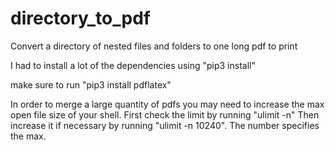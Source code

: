 # directory_to_pdf
Convert a directory of nested files and folders to one long pdf to print

I had to install a lot of the dependencies using "pip3 install"

make sure to run "pip3 install pdflatex"

In order to merge a large quantity of pdfs you may need to increase the max open file size of your shell. First check the limit by running "ulimit -n" Then increase it if necessary by running "ulimit -n 10240". The number specifies the max.
